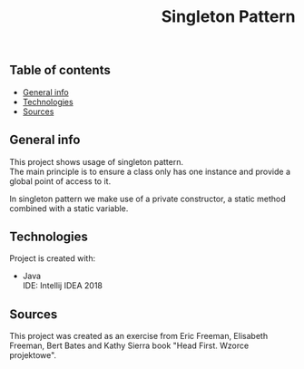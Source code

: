 <h1 align="right">Singleton Pattern</h1><br>

## Table of contents
* [General info](#general-info)
* [Technologies](#technologies)
* [Sources](#sources)

## General info
This project shows usage of singleton pattern.  
The main principle is to ensure a class only has one instance and provide a global point of access to it.  

In singleton pattern we make use of a private constructor, a static method combined with a static variable.

## Technologies
Project is created with:
* Java  
IDE: Intellij IDEA 2018

## Sources
This project was created as an exercise from Eric Freeman, Elisabeth Freeman, Bert Bates and Kathy Sierra book "Head First. Wzorce projektowe".

